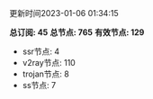 更新时间2023-01-06 01:34:15

**总订阅: 45**
**总节点: 765**
**有效节点: 129**
- ssr节点: 4
- v2ray节点: 110
- trojan节点: 8
- ss节点: 7
